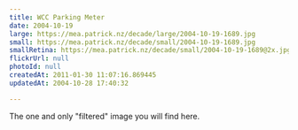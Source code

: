 ```yaml
---
title: WCC Parking Meter
date: 2004-10-19
large: https://mea.patrick.nz/decade/large/2004-10-19-1689.jpg
small: https://mea.patrick.nz/decade/small/2004-10-19-1689.jpg
smallRetina: https://mea.patrick.nz/decade/small/2004-10-19-1689@2x.jpg
flickrUrl: null
photoId: null
createdAt: 2011-01-30 11:07:16.869445
updatedAt: 2004-10-28 17:40:32

---
```

The one and only "filtered" image you will find here. 
